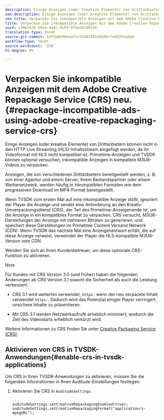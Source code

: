 ```yaml
---
description: Einige Anzeigen (oder kreative Elemente) von Drittanbietern können nicht in den HTTP Live Streaming (HLS)-Inhaltsstream eingefügt werden, da ihr Videoformat mit HLS nicht kompatibel ist. Primetime-Anzeigen und TVSDK können optional versuchen, inkompatible Anzeigen in kompatible M3U8-Videos zu verpacken.
seo-description: Einige Anzeigen (oder kreative Elemente) von Drittanbietern können nicht in den HTTP Live Streaming (HLS)-Inhaltsstream eingefügt werden, da ihr Videoformat mit HLS nicht kompatibel ist. Primetime-Anzeigen und TVSDK können optional versuchen, inkompatible Anzeigen in kompatible M3U8-Videos zu verpacken.
seo-title: Verpacken Sie inkompatible Anzeigen mit dem Adobe Creative Repackage Service (CRS) neu.
title: Verpacken Sie inkompatible Anzeigen mit dem Adobe Creative Repackage Service (CRS) neu.
uuid: c3961628-39aa-444c-9c93-9f1e267d9cd4
translation-type: tm+mt
source-git-commit: 5df9a8b98baaf1cd1803581d2b60c7ed4261a0e8
workflow-type: tm+mt
source-wordcount: '374'
ht-degree: 0%

---
```



# Verpacken Sie inkompatible Anzeigen mit dem Adobe Creative Repackage Service (CRS) neu. {#repackage-incompatible-ads-using-adobe-creative-repackaging-service-crs}

Einige Anzeigen (oder kreative Elemente) von Drittanbietern können nicht in den HTTP Live Streaming (HLS)-Inhaltsstream eingefügt werden, da ihr Videoformat mit HLS nicht kompatibel ist. Primetime-Anzeigen und TVSDK können optional versuchen, inkompatible Anzeigen in kompatible M3U8-Videos zu verpacken.

Anzeigen, die von verschiedenen Drittanbietern bereitgestellt werden, z. B. von einer Agentur und einem Server, Ihrem Bestandspartner oder einem Werbenetzwerk, werden häufig in inkompatiblen Formaten wie dem progressiven Download im MP4-Format bereitgestellt.

Wenn TVSDK zum ersten Mal auf eine inkompatible Anzeige stößt, ignoriert der Player die Anzeige und sendet eine Anforderung an den Kreativ-Umverpackungsdienst (CRS), der Teil des Primetime-Anzeigenende ist, um die Anzeige in ein kompatibles Format zu verpacken. CRS versucht, M3U8-Darstellungen der Anzeige mit mehreren Bitraten zu generieren, und speichert diese Darstellungen im Primetime Content Versand Network (CDN). Wenn TVSDK das nächste Mal eine Anzeigenantwort erhält, die auf diese Anzeige verweist, verwendet der Player die HLS-kompatible M3U8-Version vom CDN.

Wenden Sie sich an Ihren Kundenbetreuer, um diese optionale CRS-Funktion zu aktivieren.

>[!NOTE]
>
>Für Kunden mit CRS Version 3.0 (und früher) haben die folgenden Änderungen ab CRS Version 3.1 sowohl die Sicherheit als auch die Leistung verbessert:
>
>* CRS 3.1 wird weiterhin verwendet, `https:` wenn der neu verpackte Inhalt verwendet `https:`. Dadurch wird das Potenzial einiger Player verringert, unsichere Inhalte zu präsentieren.
   >
   >
* Mit CRS 3.1 werden Netzwerkaufrufe erheblich minimiert, wodurch die Zeit des Videostarts erheblich verkürzt wird.

>



Weitere Informationen zu CRS finden Sie unter [Creative Packaging Service (CRS)](https://helpx.adobe.com/content/dam/help/en/primetime/drm/drm_certificate_enrollment.pdf).

## Aktivieren von CRS in TVSDK-Anwendungen{#enable-crs-in-tvsdk-applications}

Um CRS in Ihren TVSDK-Anwendungen zu aktivieren, müssen Sie die folgenden Informationen in Ihren Auditude-Einstellungen festlegen:

1. Aktivieren Sie CRS in `AuditudeSettings`.

   ```
   ... 
   auditudeSettings.setCreativeRepackagingEnabled(true); 
   auditudeSettings.setCreativeRepackagingFormat("application/x-mpegURL"); 
   ```
